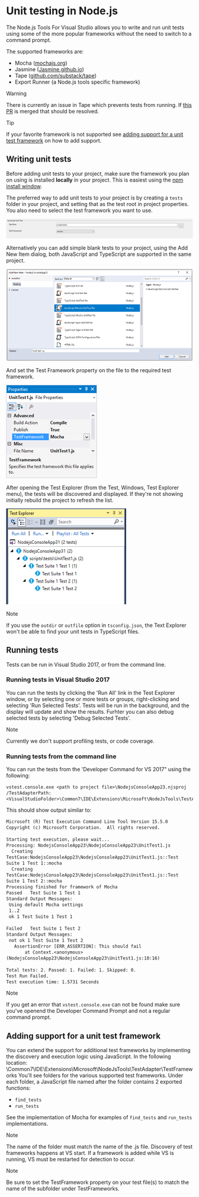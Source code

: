 # Unit testing in Node.js

The Node.js Tools For Visual Studio allows you to write and run unit tests using some of the more popular
frameworks without the need to switch to a command prompt.

The supported frameworks are:

* Mocha ([mochajs.org](http://mochajs.org/))
* Jasmine ([Jasmine.github.io](https://jasmine.github.io/))
* Tape ([github.com/substack/tape](https://github.com/substack/tape))
* Export Runner (a Node.js tools specific framework)

> [!Warning]
> There is currently an issue in Tape which prevents tests from running.
> If [this PR](https://github.com/substack/tape/pull/361) is merged that should be resolved.

> [!Tip]
> If your favorite framework is not supported see [adding support for a unit test framework](#addingFramework)
> on how to add support.

## Writing unit tests

Before adding unit tests to your project, make sure the framework you plan on using is installed **locally** in
your project. This is easiest using the [npm install window](npm.md#npmInstallWindow).

The preferred way to add unit tests to your project is by creating a `tests` folder in
your project, and setting that as the test root in project properties. You also need
to select the test framework you want to use.

![Set test root and test framework](../../images/node/unit-test-project-properties.png)

Alternatively you can add simple blank tests to your project, using the Add New Item dialog, both JavaScript and TypeScript are supported in the same project.

![Add new unit test](../../images/node/unit-test-add-new-item.png)

And set the Test Framework property on the file to the required test framework.

![Test Framework](../../images/node/UnitTestsFrameworkMocha.png)

After opening the Test Explorer (from the Test, Windows, Test Explorer menu), the tests will be discovered and
displayed. If they're not showing initially rebuild the project to refresh the list.

![Test Explorer](../../images/node/UnitTestsDiscoveryMocha.png)

> [!Note]
> If you use the `outdir` or `outfile` option in `tsconfig.json`, the Text Explorer won't be able to find your
> unit tests in TypeScript files.

## Running tests

Tests can be run in Visual Studio 2017, or from the command line.

### Running tests in Visual Studio 2017

You can run the tests by clicking the 'Run All' link in the Test Explorer window, or by selecting one or more
tests or groups, right-clicking and selecting 'Run Selected Tests'. Tests will be run in the background, and the
display will update and show the results. Furhter you can also debug selected tests by selecting
'Debug Selected Tests'.

> [!Note]
> Currently we don't support profiling tests, or code coverage.

### Running tests from the command line

You can run the tests from the 'Developer Command for VS 2017" using the following:

```
vstest.console.exe <path to project file>\NodejsConsoleApp23.njsproj /TestAdapterPath:<VisualStudioFolder>\Common7\IDE\Extensions\Microsoft\NodeJsTools\TestAdapter
```

This should show output similar to:

```
Microsoft (R) Test Execution Command Line Tool Version 15.5.0
Copyright (c) Microsoft Corporation.  All rights reserved.

Starting test execution, please wait...
Processing: NodejsConsoleApp23\NodejsConsoleApp23\UnitTest1.js
  Creating TestCase:NodejsConsoleApp23\NodejsConsoleApp23\UnitTest1.js::Test Suite 1 Test 1::mocha
  Creating TestCase:NodejsConsoleApp23\NodejsConsoleApp23\UnitTest1.js::Test Suite 1 Test 2::mocha
Processing finished for framework of Mocha
Passed   Test Suite 1 Test 1
Standard Output Messages:
 Using default Mocha settings
 1..2
 ok 1 Test Suite 1 Test 1

Failed   Test Suite 1 Test 2
Standard Output Messages:
 not ok 1 Test Suite 1 Test 2
   AssertionError [ERR_ASSERTION]: This should fail
       at Context.<anonymous> (NodejsConsoleApp23\NodejsConsoleApp23\UnitTest1.js:10:16)

Total tests: 2. Passed: 1. Failed: 1. Skipped: 0.
Test Run Failed.
Test execution time: 1.5731 Seconds
```

> [!Note]
> If you get an error that `vstest.console.exe` can not be found make sure you've openend the Developer Command
> Prompt and not a regular command prompt.

## <a name="addingFramework"></a>Adding support for a unit test framework

You can extend the support for additional test frameworks by implementing the discovery and execution logic
using JavaScript.
In the following location:
<VisualStudioFolder>\Common7\IDE\Extensions\Microsoft\NodeJsTools\TestAdapter\TestFrameworks
You'll see folders for the various supported test frameworks.
Under each folder, a JavaScript file named after the folder contains 2 exported functions:

* `find_tests`
* `run_tests`

See the implementation of Mocha for examples of `find_tests` and `run_tests` implementations.

> [!Note]
> The name of the folder must match the name of the .js file. Discovery of test frameworks happens at VS start.
> If a framework is added while VS is running, VS must be restarted for detection to occur.

> [!Note]
> Be sure to set the TestFramework property on your test file(s) to match the name of the subfolder under
> TestFrameworks.
